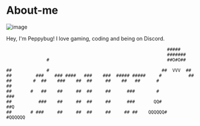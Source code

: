 # About-me
![image](https://github.com/user-attachments/assets/00fed854-01cd-4a26-a9ac-a72ca680636d)

Hey, I'm Peppybug!
I love gaming, coding and being on Discord.



                                                                #####
                                                                #######
                   #                                            ##O#O##

    ##             #                                          ##  VVV  ##
    ##         ###    ### ####   ###    ###  ##### #####     #          ##
    ##        #  ##    ###    ##  ##     ##    ##   ##      #            ##
    ##       #   ##    ##     ##  ##     ##      ###        #            ###
    ##          ###    ##     ##  ##     ##      ###       QQ#           ##Q
    ##       # ###     ##     ##  ##     ##     ## ##    QQQQQQ#       #QQQQQQ
    

